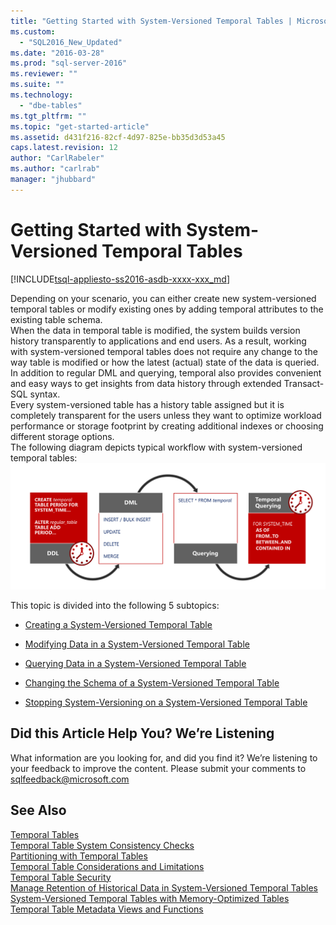 ```yaml
---
title: "Getting Started with System-Versioned Temporal Tables | Microsoft Docs"
ms.custom: 
  - "SQL2016_New_Updated"
ms.date: "2016-03-28"
ms.prod: "sql-server-2016"
ms.reviewer: ""
ms.suite: ""
ms.technology: 
  - "dbe-tables"
ms.tgt_pltfrm: ""
ms.topic: "get-started-article"
ms.assetid: d431f216-82cf-4d97-825e-bb35d3d53a45
caps.latest.revision: 12
author: "CarlRabeler"
ms.author: "carlrab"
manager: "jhubbard"
---
```

# Getting Started with System-Versioned Temporal Tables
[!INCLUDE[tsql-appliesto-ss2016-asdb-xxxx-xxx_md](../../includes/tsql-appliesto-ss2016-asdb-xxxx-xxx-md.md)]

  Depending on your scenario, you can either create new system-versioned temporal tables or modify existing ones by adding temporal attributes to the existing table schema.   
When the data in temporal table is modified, the system builds version history transparently to applications and end users. As a result, working with system-versioned temporal tables does not require any change to the way table is modified or how the latest (actual) state of the data is queried.   
In addition to regular DML and querying, temporal also provides convenient and easy ways to get insights from data history through extended Transact-SQL syntax.   
Every system-versioned table has a history table assigned but it is completely transparent for the users unless they want to optimize workload performance or storage footprint by creating additional indexes or choosing different storage options.    
The following diagram depicts typical workflow with  system-versioned temporal tables:   
![Getting Started with Temporal](../../relational-databases/tables/media/getting-started-with-temporal.png "Getting Started with Temporal")  
  
 This topic is divided into the following 5 subtopics:  
  
-   [Creating a System-Versioned Temporal Table](../../relational-databases/tables/creating-a-system-versioned-temporal-table.md)  
  
-   [Modifying Data in a System-Versioned Temporal Table](../../relational-databases/tables/modifying-data-in-a-system-versioned-temporal-table.md)  
  
-   [Querying Data in a System-Versioned Temporal Table](../../relational-databases/tables/querying-data-in-a-system-versioned-temporal-table.md)  
  
-   [Changing the Schema of a System-Versioned Temporal Table](../../relational-databases/tables/changing-the-schema-of-a-system-versioned-temporal-table.md)  
  
-   [Stopping System-Versioning on a System-Versioned Temporal Table](../../relational-databases/tables/stopping-system-versioning-on-a-system-versioned-temporal-table.md)  
  
## Did this Article Help You? We’re Listening  
 What information are you looking for, and did you find it? We’re listening to your feedback to improve the content. Please submit your comments to [sqlfeedback@microsoft.com](mailto:sqlfeedback@microsoft.com?subject=Your%20feedback%20about%20the%20Getting%20Started%20with%20System-Versioned%20Temporal%20Tables%20page)  
  
## See Also  
 [Temporal Tables](../../relational-databases/tables/temporal-tables.md)   
 [Temporal Table System Consistency Checks](../../relational-databases/tables/temporal-table-system-consistency-checks.md)   
 [Partitioning with Temporal Tables](../../relational-databases/tables/partitioning-with-temporal-tables.md)   
 [Temporal Table Considerations and Limitations](../../relational-databases/tables/temporal-table-considerations-and-limitations.md)   
 [Temporal Table Security](../../relational-databases/tables/temporal-table-security.md)   
 [Manage Retention of Historical Data in System-Versioned Temporal Tables](../../relational-databases/tables/manage-retention-of-historical-data-in-system-versioned-temporal-tables.md)   
 [System-Versioned Temporal Tables with Memory-Optimized Tables](../../relational-databases/tables/system-versioned-temporal-tables-with-memory-optimized-tables.md)   
 [Temporal Table Metadata Views and Functions](../../relational-databases/tables/temporal-table-metadata-views-and-functions.md)  
  
  
